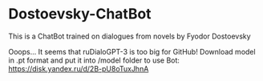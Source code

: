 # Dostoevsky-ChatBot
 This is a ChatBot trained on dialogues from novels by Fyodor Dostoevsky

 Ooops... It seems that ruDialoGPT-3 is too big for GitHub! Download model in .pt format and put it into /model folder to use Bot: \
 https://disk.yandex.ru/d/2B-pU8oTuxJhnA
